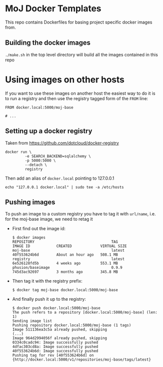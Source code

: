 # MoJ Docker Templates

This repo contains Dockerfiles for basing project specific docker images from.

## Building the docker images

`./make.sh` in the top level directory will build all the images contained in
this repo


# Using images on other hosts

If you want to use these images on another host the easiest way to do it is to
run a registry and then use the registry tagged form of the `FROM` line:


```
FROM docker.local:5000/moj-base

# ...
```

## Setting up a docker registry

Taken from https://github.com/dotcloud/docker-registry

```
docker run \
         -e SEARCH_BACKEND=sqlalchemy \
         -p 5000:5000 \
         --detach \
         registry
```

Then add an alias of `docker.local` pointing to 127.0.0.1

```
echo "127.0.0.1 docker.local" | sudo tee -a /etc/hosts
```

## Pushing images

To push an image to a custom registry you have to tag it with `url/name`, i.e. for the moj-base image, we need to retag it

* First find out the image id:

    ```
    $ docker images
    REPOSITORY                                   TAG                 IMAGE ID            CREATED             VIRTUAL SIZE
    moj-base                                     latest              40f553624b6d        About an hour ago   508.1 MB
    registry                                     latest              6e526128fd5b        4 weeks ago         553.1 MB
    phusion/baseimage                            0.9.9               745d3ac92697        3 months ago        345.8 MB
    ```

* Then tag it with the registry prefix:

    ```
    $ docker tag moj-base docker.local:5000/moj-base
    ```

* And finally push it up to the registry:


    ```
    $ docker push docker.local:5000/moj-base
    The push refers to a repository [docker.local:5000/moj-base] (len: 1)
    Sending image list
    Pushing repository docker.local:5000/moj-base (1 tags)
    Image 511136ea3c5a already pushed, skipping
    (...)
    Image 964d2994056f already pushed, skipping
    0334c0cadc94: Image successfully pushed
    4dfac303cd8a: Image successfully pushed
    40f553624b6d: Image successfully pushed
    Pushing tag for rev [40f553624b6d] on {http://docker.local:5000/v1/repositories/moj-base/tags/latest}
    ```
